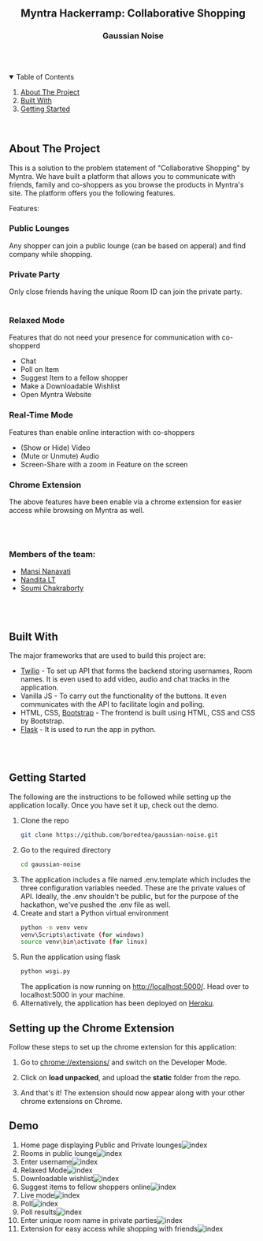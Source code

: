 <!-- PROJECT SHIELDS -->

<!-- PROJECT LOGO -->
<br />
<p align="center">
  <h2 align="center">Myntra Hackerramp: Collaborative Shopping</h3>
  <h3 align="center">Gaussian Noise</h4> <br/><br/>
</p>



<!-- TABLE OF CONTENTS -->
<details open="open">
  <summary>Table of Contents</summary>
  <ol>
    <li>
      <a href="#about-the-project">About The Project</a>
    </li>
    <li><a href="#built-with">Built With</a></li>
    <li>
      <a href="#getting-started">Getting Started</a>
    </li>
  </ol>
</details>

<br/>

<!-- ABOUT THE PROJECT -->
## About The Project

This is a solution to the problem statement of "Collaborative Shopping" by Myntra. We have built a platform that allows you to communicate with friends, family and co-shoppers as you browse the products in Myntra's site. The platform offers you the following features.

Features: <br/>
### Public Lounges
Any shopper can join a public lounge (can be based on apperal) and find company while shopping.
### Private Party 
Only close friends having the unique Room ID can join the private party.
<br/>
<br/>

### Relaxed Mode
Features that do not need your presence for communication with co-shopperd

* Chat
* Poll on Item
* Suggest Item to a fellow shopper
* Make a Downloadable Wishlist 
* Open Myntra Website

### Real-Time Mode
Features than enable online interaction with co-shoppers

* (Show or Hide) Video
* (Mute or Unmute) Audio
* Screen-Share with a zoom in Feature on the screen

### Chrome Extension
The above features have been enable via a chrome extension for easier access while browsing on Myntra as well. 

<br/><br/>

### Members of the team:
* [Mansi Nanavati](https://github.com/glitched-shadeslayer)
* [Nandita LT](https://github.com/Nanditalt07)
* [Soumi Chakraborty](https://github.com/boredtea)

<br/><br/>

## Built With

The major frameworks that are used to build this project are:
* [Twilio](https://www.twilio.com/) - To set up API that forms the backend storing usernames, Room names. It is even used to add video, audio and chat tracks in the application.
* Vanilla JS - To carry out the functionality of the buttons. It even communicates with the API to facilitate login and polling.
* HTML, CSS, [Bootstrap](https://getbootstrap.com) - The frontend is built using HTML, CSS and CSS by Bootstrap.
* [Flask](https://flask.palletsprojects.com/en/1.1.x/) - It is used to run the app in python.

<br/>
<br/>


<!-- GETTING STARTED -->
## Getting Started

The following are the instructions to be followed while setting up the application locally. Once you have set it up, check out the demo.

1. Clone the repo
   ```sh
   git clone https://github.com/boredtea/gaussian-noise.git
   ```
3. Go to the required directory
   ```sh
   cd gaussian-noise
   ```
3. The application includes a file named .env.template which includes the three configuration variables needed. These are the private values of API. Ideally, the .env shouldn't be public, but for the purpose of the hackathon, we've pushed the .env file as well.
4. Create and start a Python virtual environment
   ```sh
   python -m venv venv
   venv\Scripts\activate (for windows)
   source venv\bin\activate (for linux)

   ```
5. Run the application using flask
   ```sh
   python wsgi.py
   ```
   The application is now running on [http://localhost:5000/](http://localhost:5000/). Head over to localhost:5000 in your machine.
6. Alternatively, the application has been deployed on [Heroku](https://gaussian-noise.herokuapp.com/).

## Setting up the Chrome Extension

Follow these steps to set up the chrome extension for this application:
1. Go to [chrome://extensions/](chrome://extensions/) and switch on the Developer Mode.

2. Click on **load unpacked**, and upload the **static** folder from the repo.

3. And that's it! The extension should now appear along with your other chrome extensions on Chrome.



## Demo
1. Home page displaying Public and Private lounges<img src="images/index.png" alt="index"> 
2. Rooms in public lounge<img src="images/lounge.png" alt="index"> 
2. Enter username<img src="images/username.png" alt="index"> 
2. Relaxed Mode<img src="images/relaxed.png" alt="index"> 
2. Downloadable wishlist<img src="images/wishlist.png" alt="index"> 
2. Suggest items to fellow shoppers online<img src="images/suggest.png" alt="index"> 
2. Live mode<img src="images/live.png" alt="index"> 
2. Poll<img src="images/poll.png" alt="index"> 
2. Poll results<img src="images/result.png" alt="index"> 
2. Enter unique room name in private parties<img src="images/room.png" alt="index">
2. Extension for easy access while shopping with friends<img src="images/extension1.png" alt="index">